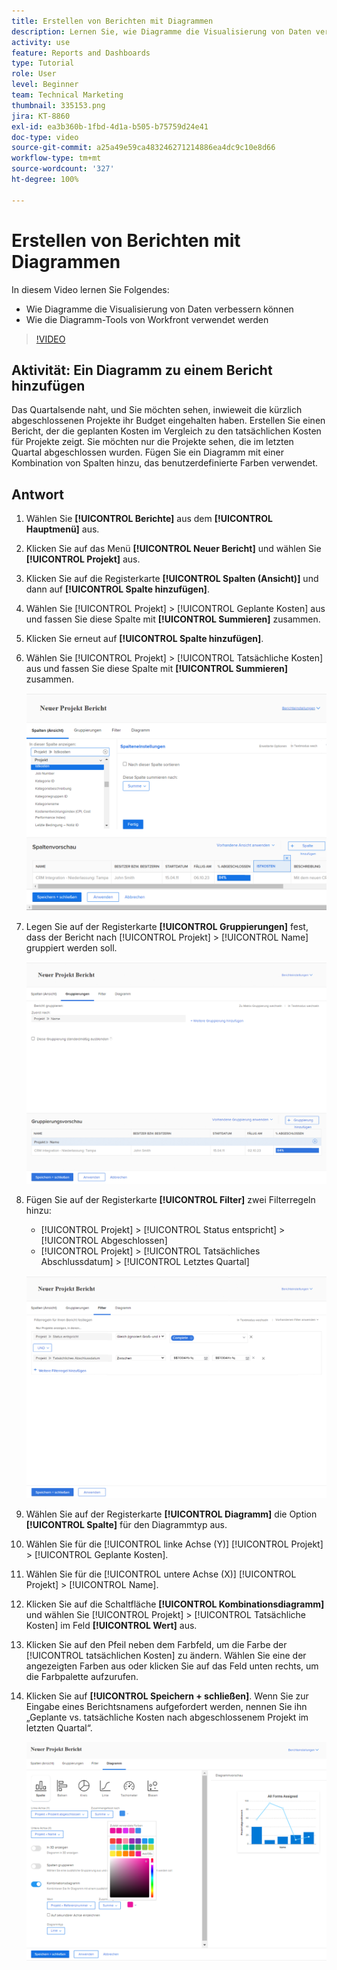 ```yaml
---
title: Erstellen von Berichten mit Diagrammen
description: Lernen Sie, wie Diagramme die Visualisierung von Daten verbessern können und wie Diagramm-Tools in Workfront verwendet werden.
activity: use
feature: Reports and Dashboards
type: Tutorial
role: User
level: Beginner
team: Technical Marketing
thumbnail: 335153.png
jira: KT-8860
exl-id: ea3b360b-1fbd-4d1a-b505-b75759d24e41
doc-type: video
source-git-commit: a25a49e59ca483246271214886ea4dc9c10e8d66
workflow-type: tm+mt
source-wordcount: '327'
ht-degree: 100%

---
```


# Erstellen von Berichten mit Diagrammen

In diesem Video lernen Sie Folgendes:

* Wie Diagramme die Visualisierung von Daten verbessern können
* Wie die Diagramm-Tools von Workfront verwendet werden

>[!VIDEO](https://video.tv.adobe.com/v/335155/?quality=12&learn=on)

## Aktivität: Ein Diagramm zu einem Bericht hinzufügen

Das Quartalsende naht, und Sie möchten sehen, inwieweit die kürzlich abgeschlossenen Projekte ihr Budget eingehalten haben. Erstellen Sie einen Bericht, der die geplanten Kosten im Vergleich zu den tatsächlichen Kosten für Projekte zeigt. Sie möchten nur die Projekte sehen, die im letzten Quartal abgeschlossen wurden. Fügen Sie ein Diagramm mit einer Kombination von Spalten hinzu, das benutzerdefinierte Farben verwendet.

## Antwort

1. Wählen Sie **[!UICONTROL Berichte]** aus dem **[!UICONTROL Hauptmenü]** aus.
1. Klicken Sie auf das Menü **[!UICONTROL Neuer Bericht]** und wählen Sie **[!UICONTROL Projekt]** aus.
1. Klicken Sie auf die Registerkarte **[!UICONTROL Spalten (Ansicht)]** und dann auf **[!UICONTROL Spalte hinzufügen]**.
1. Wählen Sie [!UICONTROL Projekt] > [!UICONTROL Geplante Kosten] aus und fassen Sie diese Spalte mit **[!UICONTROL Summieren]** zusammen.
1. Klicken Sie erneut auf **[!UICONTROL Spalte hinzufügen]**.
1. Wählen Sie [!UICONTROL Projekt] > [!UICONTROL Tatsächliche Kosten] aus und fassen Sie diese Spalte mit **[!UICONTROL Summieren]** zusammen.

   ![Ein Screenshot des Bildschirms zum Hinzufügen von Spalten zu einem Bericht](assets/chart-report-columns.png)

1. Legen Sie auf der Registerkarte **[!UICONTROL Gruppierungen]** fest, dass der Bericht nach [!UICONTROL Projekt] > [!UICONTROL Name] gruppiert werden soll.

   ![Ein Screenshot des Bildschirms zum Hinzufügen von Gruppierungen zu einem Bericht](assets/chart-report-groupings.png)

1. Fügen Sie auf der Registerkarte **[!UICONTROL Filter]** zwei Filterregeln hinzu:

   * [!UICONTROL Projekt] > [!UICONTROL Status entspricht] > [!UICONTROL Abgeschlossen]
   * [!UICONTROL Projekt] > [!UICONTROL Tatsächliches Abschlussdatum] > [!UICONTROL Letztes Quartal]

   ![Ein Screenshot des Bildschirms zum Hinzufügen von Filtern zu einem Bericht](assets/chart-report-filters.png)

1. Wählen Sie auf der Registerkarte **[!UICONTROL Diagramm]** die Option **[!UICONTROL Spalte]** für den Diagrammtyp aus.
1. Wählen Sie für die [!UICONTROL linke Achse (Y)] [!UICONTROL Projekt] > [!UICONTROL Geplante Kosten].
1. Wählen Sie für die [!UICONTROL untere Achse (X)] [!UICONTROL Projekt] > [!UICONTROL Name].
1. Klicken Sie auf die Schaltfläche **[!UICONTROL Kombinationsdiagramm]** und wählen Sie [!UICONTROL Projekt] > [!UICONTROL Tatsächliche Kosten] im Feld **[!UICONTROL Wert]** aus.
1. Klicken Sie auf den Pfeil neben dem Farbfeld, um die Farbe der [!UICONTROL tatsächlichen Kosten] zu ändern. Wählen Sie eine der angezeigten Farben aus oder klicken Sie auf das Feld unten rechts, um die Farbpalette aufzurufen.
1. Klicken Sie auf **[!UICONTROL Speichern + schließen]**. Wenn Sie zur Eingabe eines Berichtsnamens aufgefordert werden, nennen Sie ihn „Geplante vs. tatsächliche Kosten nach abgeschlossenem Projekt im letzten Quartal“.

   ![Ein Screenshot des Bildschirms zum Hinzufügen eines Diagramms zu einem Bericht](assets/chart-report-chart.png)
